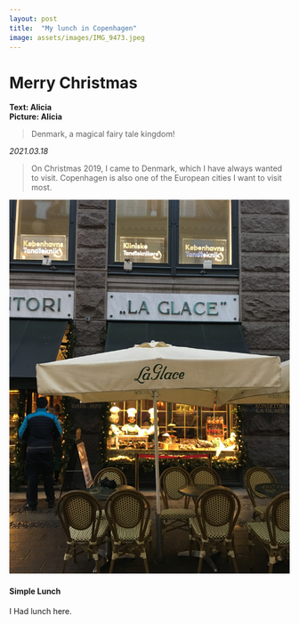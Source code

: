 ```yaml
---
layout: post
title:  "My lunch in Copenhagen"
image: assets/images/IMG_9473.jpeg
---
```


# Merry Christmas
**Text: Alicia**  
**Picture: Alicia**  

> Denmark, a magical fairy tale kingdom!

_2021.03.18_
> On Christmas 2019, I came to Denmark, which I have always wanted to visit.
Copenhagen is also one of the European cities I want to visit most. 

![501](../assets/images/IMG_9544.jpeg)

#### Simple Lunch
I Had lunch here.
